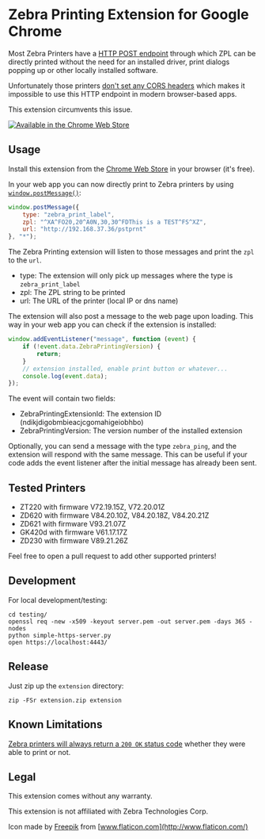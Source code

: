 # Zebra Printing Extension for Google Chrome

Most Zebra Printers have a [HTTP POST endpoint](https://developer.zebra.com/community/home/blog/2015/03/31/printing-from-websites-part-2) through which ZPL can be directly printed without the need for an installed driver, print dialogs popping up or other locally installed software.

Unfortunately those printers [don't set any CORS headers](https://developer.zebra.com/community/home/blog/2015/08/13/http-post-printing-and-cors) which makes it impossible to use this HTTP endpoint in modern browser-based apps.

This extension circumvents this issue.

[![Available in the Chrome Web Store](https://storage.googleapis.com/web-dev-uploads/image/WlD8wC6g8khYWPJUsQceQkhXSlv1/UV4C4ybeBTsZt43U4xis.png)](https://chrome.google.com/webstore/detail/ndikjdigobmbieacjcgomahigeiobhbo)

## Usage

Install this extension from the [Chrome Web Store](https://chrome.google.com/webstore/detail/ndikjdigobmbieacjcgomahigeiobhbo) in your browser (it's free).

In your web app you can now directly print to Zebra printers by using [`window.postMessage()`](https://developer.mozilla.org/en-US/docs/Web/API/Window/postMessage):

```javascript
window.postMessage({
    type: "zebra_print_label",
    zpl: "^XA^FO20,20^A0N,30,30^FDThis is a TEST^FS^XZ",
    url: "http://192.168.37.36/pstprnt"
}, "*");
```

The Zebra Printing extension will listen to those messages and print the `zpl` to the `url`.

- type: The extension will only pick up messages where the type is `zebra_print_label`
- zpl: The ZPL string to be printed
- url: The URL of the printer (local IP or dns name)

The extension will also post a message to the web page upon loading. This way in your web app you can check if the extension is installed:

```javascript
window.addEventListener("message", function (event) {
    if (!event.data.ZebraPrintingVersion) {
        return;
    }
    // extension installed, enable print button or whatever...
    console.log(event.data);
});
```

The event will contain two fields:

- ZebraPrintingExtensionId: The extension ID (ndikjdigobmbieacjcgomahigeiobhbo)
- ZebraPrintingVersion: The version number of the installed extension

Optionally, you can send a message with the type `zebra_ping`, and the extension will respond with the same message. This can be useful if your code adds the event listener after the initial message has already been sent.


## Tested Printers

- ZT220 with firmware V72.19.15Z, V72.20.01Z
- ZD620 with firmware V84.20.10Z, V84.20.18Z, V84.20.21Z
- ZD621 with firmware V93.21.07Z
- GK420d with firmware V61.17.17Z
- ZD230 with firmware V89.21.26Z

Feel free to open a pull request to add other supported printers!

## Development

For local development/testing:

```shell
cd testing/
openssl req -new -x509 -keyout server.pem -out server.pem -days 365 -nodes
python simple-https-server.py
open https://localhost:4443/
```

## Release

Just zip up the `extension` directory:

```shell
zip -FSr extension.zip extension
```

## Known Limitations

[Zebra printers will always return a `200 OK` status code](https://developer.zebra.com/community/home/blog/2015/12/02/http-post) whether they were able to print or not.

## Legal

This extension comes without any warranty.

This extension is not affiliated with Zebra Technologies Corp.

Icon made by [Freepik](https://www.flaticon.com/authors/freepik) from [www.flaticon.com](http://www.flaticon.com/)
